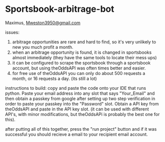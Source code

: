 # Sportsbook-arbitrage-bot
Maximus, Mweston3950@gmail.com

issues:
1) arbitrage opportunities are rare and hard to find, so it's very unlikely to new you much profit a month.
2) when an arbitrage opportunity is found, it is changed in sportsbooks almost immediately (they have the same tools to locate their mess ups)
3) it can be configured to scrape the sportsbook through a sportsbook account, but using theOddsAPI was often times better and easier.
4) for free use of theOddsAPI you can only do about 500 requests a month, or 16 requests a day. (its still a lot)

instructions to build: copy and paste the code onto your IDE that runs python. Paste your email address into any slot that says "Your_Email" and then obtain a passkey from google after setting up two step verification in order to
paste your passkey into the "Password" slot. Obtain a API key from theOddsAPI and paste in the API key slot. (it can be used with different API's, with minor modifications, but theOddsAPi is probably the best one for this).

after putting all of this together, press the "run project" button and if it was successful you should recieve a email to your recipient email account.
